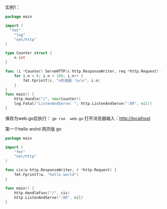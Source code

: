 实例1：
```go
package main

import (
  "fmt"
	"log"
	"net/http"
)

type Counter struct {
	n int
}

func (i *Counter) ServeHTTP(c http.ResponseWriter, req *http.Request) {
	for i.n = 0; i.n < 100; i.n++ {
		fmt.Fprintf(c, "n的值是：%v\n", i.n)
	}
}
func main() {
	http.Handle("/", new(Counter))
	log.Fatal("ListenAndServe: ", http.ListenAndServe(":80", nil))
}
```
保存为web.go后执行： `go run  web.go` 打开浏览器输入：[http://localhost](http://localhost)

第一个hello wolrd 网页版 go
```go
package main

import (
	"fmt"
	"net/http"
)

func cis(w http.ResponseWriter, r *http.Request) {
	fmt.Fprintf(w, "hello world")
}

func main() {
	http.HandleFunc("/", cis)
	http.ListenAndServe(":80", nil)
}
```
